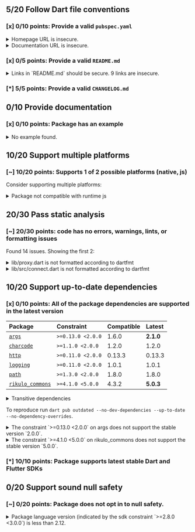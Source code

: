 ## 5/20 Follow Dart file conventions

### [x] 0/10 points: Provide a valid `pubspec.yaml`

<details>
<summary>
Homepage URL is insecure.
</summary>

Update the `homepage` field and use a secure (`https`) URL.
</details>
<details>
<summary>
Documentation URL is insecure.
</summary>

Update the `documentation` field and use a secure (`https`) URL.
</details>

### [x] 0/5 points: Provide a valid `README.md`

<details>
<summary>
Links in `README.md` should be secure. 9 links are insecure.
</summary>

`README.md:2:4`

```
  ╷
2 │ <p><a href="http://rikulo.org/projects/stream">Stream</a> is a Dart web server supporting request routing, filtering, template engine, WebSocket, MVC design pattern and file-based static resources.</p>
  │    ^^^^^^^^^^^^^^^^^^^^^^^^^^^^^^^^^^^^^^^^^^^^
  ╵
```

Use `https` URLs instead.
</details>

### [*] 5/5 points: Provide a valid `CHANGELOG.md`


## 0/10 Provide documentation

### [x] 0/10 points: Package has an example

<details>
<summary>
No example found.
</summary>

See [package layout](https://dart.dev/tools/pub/package-layout#examples) guidelines on how to add an example.
</details>

## 10/20 Support multiple platforms

### [~] 10/20 points: Supports 1 of 2 possible platforms (**native**, js)

Consider supporting multiple platforms:

<details>
<summary>
Package not compatible with runtime js
</summary>

Because:
* `package:stream/stream.dart` that imports:
* `package:stream/plugin.dart` that imports:
* `package:rikulo_commons/io.dart` that imports:
* `dart:io`
</details>

## 20/30 Pass static analysis

### [~] 20/30 points: code has no errors, warnings, lints, or formatting issues

Found 14 issues. Showing the first 2:

<details>
<summary>
lib/proxy.dart is not formatted according to dartfmt
</summary>

To format your files run: `dartfmt -w .`
</details>
<details>
<summary>
lib/src/connect.dart is not formatted according to dartfmt
</summary>

To format your files run: `dartfmt -w .`
</details>

## 10/20 Support up-to-date dependencies

### [x] 0/10 points: All of the package dependencies are supported in the latest version

|Package|Constraint|Compatible|Latest|
|:-|:-|:-|:-|
|[`args`]|`>=0.13.0 <2.0.0`|1.6.0|**2.1.0**|
|[`charcode`]|`>=1.1.0 <2.0.0`|1.2.0|1.2.0|
|[`http`]|`>=0.11.0 <2.0.0`|0.13.3|0.13.3|
|[`logging`]|`>=0.11.0 <2.0.0`|1.0.1|1.0.1|
|[`path`]|`>=1.3.0 <2.0.0`|1.8.0|1.8.0|
|[`rikulo_commons`]|`>=4.1.0 <5.0.0`|4.3.2|**5.0.3**|

<details><summary>Transitive dependencies</summary>

|Package|Constraint|Compatible|Latest|
|:-|:-|:-|:-|
|[`async`]|-|2.6.1|2.6.1|
|[`collection`]|-|1.15.0|1.15.0|
|[`http_parser`]|-|4.0.0|4.0.0|
|[`meta`]|-|1.3.0|1.3.0|
|[`mime`]|-|1.0.0|1.0.0|
|[`pedantic`]|-|1.11.0|1.11.0|
|[`source_span`]|-|1.8.1|1.8.1|
|[`string_scanner`]|-|1.1.0|1.1.0|
|[`term_glyph`]|-|1.2.0|1.2.0|
|[`typed_data`]|-|1.3.0|1.3.0|
</details>

To reproduce run `dart pub outdated --no-dev-dependencies --up-to-date --no-dependency-overrides`.

[`args`]: https://pub.dev/packages/args
[`charcode`]: https://pub.dev/packages/charcode
[`http`]: https://pub.dev/packages/http
[`logging`]: https://pub.dev/packages/logging
[`path`]: https://pub.dev/packages/path
[`rikulo_commons`]: https://pub.dev/packages/rikulo_commons
[`async`]: https://pub.dev/packages/async
[`collection`]: https://pub.dev/packages/collection
[`http_parser`]: https://pub.dev/packages/http_parser
[`meta`]: https://pub.dev/packages/meta
[`mime`]: https://pub.dev/packages/mime
[`pedantic`]: https://pub.dev/packages/pedantic
[`source_span`]: https://pub.dev/packages/source_span
[`string_scanner`]: https://pub.dev/packages/string_scanner
[`term_glyph`]: https://pub.dev/packages/term_glyph
[`typed_data`]: https://pub.dev/packages/typed_data

<details>
<summary>
The constraint `>=0.13.0 <2.0.0` on args does not support the stable version `2.0.0`.
</summary>

Try running `dart pub upgrade --major-versions args` to update the constraint.
</details>
<details>
<summary>
The constraint `>=4.1.0 <5.0.0` on rikulo_commons does not support the stable version `5.0.0`.
</summary>

Try running `dart pub upgrade --major-versions rikulo_commons` to update the constraint.
</details>

### [*] 10/10 points: Package supports latest stable Dart and Flutter SDKs


## 0/20 Support sound null safety

### [~] 0/20 points: Package does not opt in to null safety.

<details>
<summary>
Package language version (indicated by the sdk constraint `>=2.8.0 <3.0.0`) is less than 2.12.
</summary>

Consider [migrating](https://dart.dev/null-safety/migration-guide).
</details>